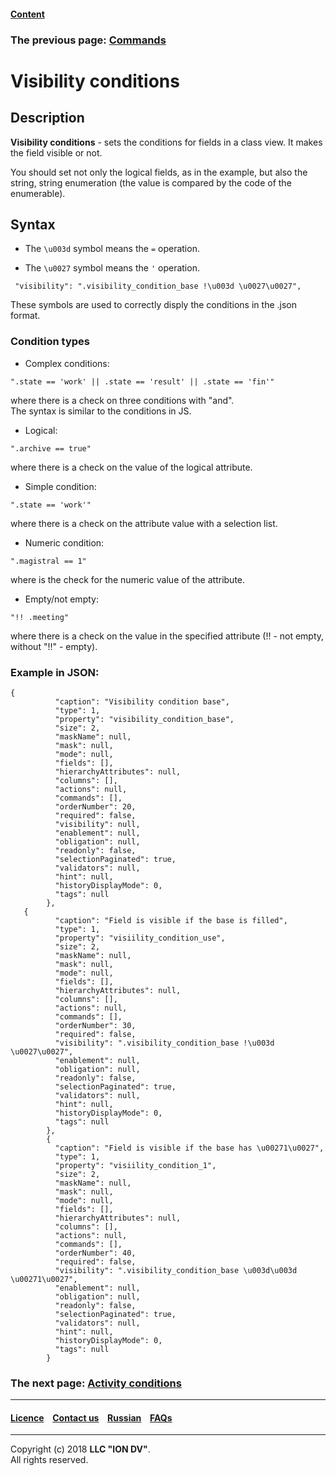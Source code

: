 #### [Content](/docs/en/index.md)

### The previous page: [Commands](/docs/en/2_system_description/metadata_structure/meta_view/commands.md)

# Visibility conditions

## Description

**Visibility conditions** - sets the conditions for fields in a class view. It makes the field visible or not. 

You should set not only the logical fields, as in the example, but also the string, string enumeration (the value is compared by the code of the enumerable). 

 ## Syntax
 
 * The `\u003d` symbol means the `=` operation.
 
 * The `\u0027` symbol means the  `'` operation.
```
 "visibility": ".visibility_condition_base !\u003d \u0027\u0027",
```
These symbols are used to correctly disply the conditions in the .json format.

### Condition types

* Complex conditions:
```
".state == 'work' || .state == 'result' || .state == 'fin'"
```
where there is a check on three conditions with "and".  
The syntax is similar to the conditions in JS.  


* Logical:

```
".archive == true"
```
where there is a check on the value of the logical attribute.

* Simple condition:

```
".state == 'work'"
```
where there is a check on the attribute value with a selection list.

* Numeric condition:

```
".magistral == 1"
```
where is the check for the numeric value of the attribute.

* Empty/not empty:

```
"!! .meeting"
```
where there is a check on the value in the specified attribute (!! - not empty, without "!!" - empty).

### Example in JSON:
```
{
          "caption": "Visibility condition base",
          "type": 1,
          "property": "visibility_condition_base",
          "size": 2,
          "maskName": null,
          "mask": null,
          "mode": null,
          "fields": [],
          "hierarchyAttributes": null,
          "columns": [],
          "actions": null,
          "commands": [],
          "orderNumber": 20,
          "required": false,
          "visibility": null,
          "enablement": null,
          "obligation": null,
          "readonly": false,
          "selectionPaginated": true,
          "validators": null,
          "hint": null,
          "historyDisplayMode": 0,
          "tags": null
        },
   {
          "caption": "Field is visible if the base is filled",
          "type": 1,
          "property": "visiility_condition_use",
          "size": 2,
          "maskName": null,
          "mask": null,
          "mode": null,
          "fields": [],
          "hierarchyAttributes": null,
          "columns": [],
          "actions": null,
          "commands": [],
          "orderNumber": 30,
          "required": false,
          "visibility": ".visibility_condition_base !\u003d \u0027\u0027",
          "enablement": null,
          "obligation": null,
          "readonly": false,
          "selectionPaginated": true,
          "validators": null,
          "hint": null,
          "historyDisplayMode": 0,
          "tags": null
        },
        {
          "caption": "Field is visible if the base has \u00271\u0027",
          "type": 1,
          "property": "visiility_condition_1",
          "size": 2,
          "maskName": null,
          "mask": null,
          "mode": null,
          "fields": [],
          "hierarchyAttributes": null,
          "columns": [],
          "actions": null,
          "commands": [],
          "orderNumber": 40,
          "required": false,
          "visibility": ".visibility_condition_base \u003d\u003d \u00271\u0027",
          "enablement": null,
          "obligation": null,
          "readonly": false,
          "selectionPaginated": true,
          "validators": null,
          "hint": null,
          "historyDisplayMode": 0,
          "tags": null
        }
```

### The next page: [Activity conditions](/docs/en/2_system_description/metadata_structure/meta_view/enablement.md)

--------------------------------------------------------------------------  


 #### [Licence](/LICENCE.md) &ensp;  [Contact us](https://iondv.com) &ensp;  [Russian](/docs/ru/2_system_description/metadata_structure/meta_view/visibility.md)   &ensp; [FAQs](/faqs.md)   <div><img src="https://mc.iondv.com/watch/local/docs/framework" style="position:absolute; left:-9999px;" height=1 width=1 alt="iondv metrics"></div>       



--------------------------------------------------------------------------  

Copyright (c) 2018 **LLC "ION DV"**.  
All rights reserved. 